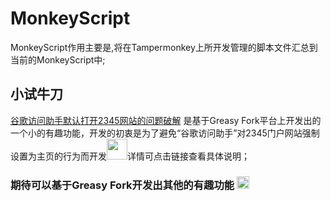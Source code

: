 # MonkeyScript
MonkeyScript作用主要是,将在Tampermonkey上所开发管理的脚本文件汇总到当前的MonkeyScript中;
## 小试牛刀
[谷歌访问助手默认打开2345网站的问题破解](https://github.com/DearZh/MonkeyScript/tree/master/%E8%B0%B7%E6%AD%8C%E8%AE%BF%E9%97%AE%E5%8A%A9%E6%89%8B%E9%BB%98%E8%AE%A4%E6%89%93%E5%BC%802345%E7%BD%91%E7%AB%99%E7%9A%84%E9%97%AE%E9%A2%98%E7%A0%B4%E8%A7%A3) 是基于Greasy Fork平台上开发出的一个小的有趣功能，开发的初衷是为了避免“谷歌访问助手”对2345门户网站强制设置为主页的行为而开发<img src="https://ss3.bdstatic.com/70cFv8Sh_Q1YnxGkpoWK1HF6hhy/it/u=2009454547,3073353198&fm=26&gp=0.jpg" width="33px" height="33px">详情可点击链接查看具体说明；

### 期待可以基于Greasy Fork开发出其他的有趣功能 <img src="//" width="20px" height="20px">
